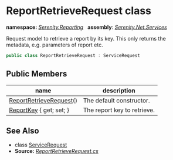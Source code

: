 # ReportRetrieveRequest class
**namespace:** *[Serenity.Reporting](../README.md#serenity.reporting-namespace)*   **assembly**: *[Serenity.Net.Services](../README.md)*

Request model to retrieve a report by its key. This only returns the metadata, e.g. parameters of report etc.

```csharp
public class ReportRetrieveRequest : ServiceRequest
```

## Public Members

| name | description |
| --- | --- |
| [ReportRetrieveRequest](ReportRetrieveRequest/ReportRetrieveRequest.md)() | The default constructor. |
| [ReportKey](ReportRetrieveRequest/ReportKey.md) { get; set; } | The report key to retrieve. |

## See Also

* class [ServiceRequest](../Serenity.Services/ServiceRequest.md)
* **Source:** *[ReportRetrieveRequest.cs](https://github.com/serenity-is/Serenity/blob/master/src/Serenity.Net.Services/Reporting/Retrieve/ReportRetrieveRequest.cs)*